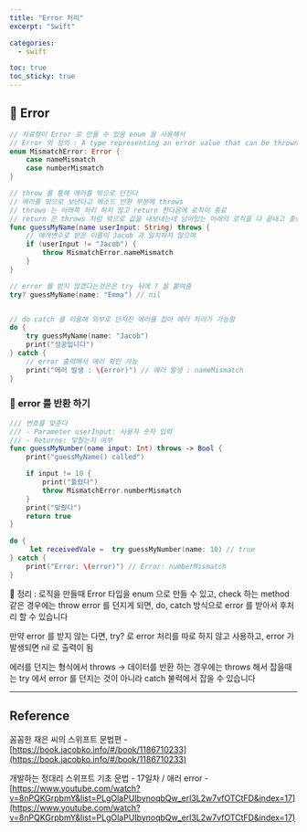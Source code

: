 ```yaml
---
title: "Error 처리"
excerpt: "Swift"

categories:
  - swift

toc: true
toc_sticky: true
---
```


## 🔷 Error

```swift
// 자료형이 Error 로 만들 수 있음 enum 을 사용해서
// Error 의 정의 : A type representing an error value that can be thrown.
enum MismatchError: Error {
	case nameMismatch
	case numberMismatch
}

// throw 를 통해 에러를 밖으로 던진다
// 에러를 밖으로 보낸다고 메소드 반환 부분에 throws
// throws 는 아래쪽 처리 하지 않고 return 한다음에 로직이 종료
// return 은 throws 처럼 밖으로 값을 내보내는데 남아있는 아래의 로직을 다 끝내고 종료함
func guessMyName(name userInput: String) throws {
	// 매개변수로 받은 이름이 Jacob 과 일치하지 않으며
	if (userInput != "Jacob") {
		throw MismatchError.nameMismatch
	}
}

// error 를 받지 않겠다는것은은 try 뒤에 ? 을 붙여줌
try? guessMyName(name: "Emma") // nil


// do catch 를 이용해 외부로 던저진 에러를 잡아 에러 처리가 가능함
do {
	try guessMyName(name: "Jacob")
	print("성공입니다")
} catch {
	// error 출력해서 에러 확인 가능
	print("에러 발생 : \(error)") // 애러 발생 : nameMismatch
}
```

### 🔶 error 를 반환 하기

```swift
/// 번호를 맞춘다
/// - Parameter userInput: 사용자 숫자 입력
/// - Returns: 맞췄는지 여부
func guessMyNumber(name input: Int) throws -> Bool {
	print("guessMyName() called")

	if input != 10 {
		print("틀렸다")
		throw MismatchError.numberMismatch
	}
	print("맞췄다")
	return true
}

do {
	 let receivedVale =  try guessMyNumber(name: 10) // true
} catch {
	print("Error: \(error)") // Error: numberMismatch
}
```

📌 정리 : 로직을 만들때 Error 타입을 enum 으로 만들 수 있고, check 하는 method 같은 경우에는 throw error 를 던지게 되면,
do, catch 방식으로 error 를 받아서 후처리 할 수 있습니다

만약 error 를 받지 않는 다면, try? 로 error 처리를 따로 하지 않고 사용하고, error 가 발생되면 nil 로 출력이 됨

에러를 던지는 형식에서 throws -> 데이터를 반환 하는 경우에는 throws 해서 잡을때는 try 에서 error 를 던지는 것이 아니라 catch 불럭에서 잡을 수 있습니다

---

<!-- 🔶 🔷 📌 🔑 👉 -->

## Reference

꼼꼼한 재은 씨의 스위프트 문법편 - [https://book.jacobko.info/#/book/1186710233](https://book.jacobko.info/#/book/1186710233)

개발하는 정대리 스위프트 기초 문법 - 17일차 / 애러 error - [https://www.youtube.com/watch?v=8nPQKGrpbmY&list=PLgOlaPUIbynoqbQw_erl3L2w7vfOTCtFD&index=17](https://www.youtube.com/watch?v=8nPQKGrpbmY&list=PLgOlaPUIbynoqbQw_erl3L2w7vfOTCtFD&index=17)
